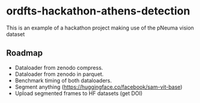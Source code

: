 # ordfts-hackathon-athens-detection
This is an example of a hackathon project making use of the pNeuma vision dataset

## Roadmap

- Dataloader from zenodo compress.
- Dataloader from zenodo in parquet.
- Benchmark timing of both dataloaders.
- Segment anything (https://huggingface.co/facebook/sam-vit-base)
- Upload segmented frames to HF datasets (get DOI)

